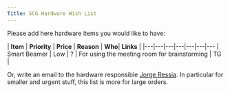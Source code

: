 ```yaml
---
Title: SCG Hardware Wish List
---
```


Please add here hardware items you would like to have:


| <b>Item</b> | <b>Priority</b> | <b>Price</b> | <b>Reason</b> | <b>Who</b>| <b>Links</b> |
|---|---|---|---|---|---|---
| Smart Beamer | Low | ? | For using the meeting room for brainstorming | TG |

Or, write an email to the hardware responsible [Jorge Ressia](%base_url%/staff/jorgeressia). In particular for smaller and urgent stuff, this list is more for large orders. 
